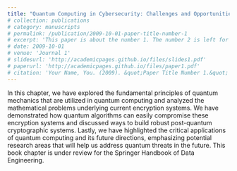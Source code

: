 ```yaml
---
title: "Quantum Computing in Cybersecurity: Challenges and Opportunities"
# collection: publications
# category: manuscripts
# permalink: /publication/2009-10-01-paper-title-number-1
# excerpt: 'This paper is about the number 1. The number 2 is left for future work.'
# date: 2009-10-01
# venue: 'Journal 1'
# slidesurl: 'http://academicpages.github.io/files/slides1.pdf'
# paperurl: 'http://academicpages.github.io/files/paper1.pdf'
# citation: 'Your Name, You. (2009). &quot;Paper Title Number 1.&quot; <i>Journal 1</i>. 1(1).'
---
```


In this chapter, we have explored the fundamental principles of quantum mechanics that are utilized in quantum computing and analyzed the mathematical problems underlying current encryption systems. We have demonstrated how quantum algorithms can easily compromise these encryption systems and discussed ways to build robust post-quantum cryptographic systems. Lastly, we have highlighted the critical applications of quantum computing and its future directions, emphasizing potential research areas that will help us address quantum threats in the future.
This book chapter is under review for the Springer Handbook of Data Engineering. 